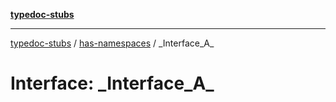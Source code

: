 [**typedoc-stubs**](../../index.md)

***

[typedoc-stubs](../../modules.md) / [has-namespaces](../index.md) / \_Interface\_A\_

# Interface: \_Interface\_A\_

